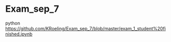 # Exam_sep_7

python https://github.com/KRoeling/Exam_sep_7/blob/master/exam_1_student%20finished.ipynb
